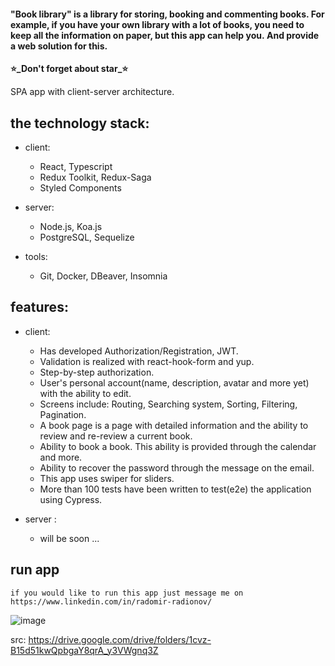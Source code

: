 #### "Book library" is a library for storing, booking and commenting books. For example, if you have your own library with a lot of books, you need to keep all the information on paper, but this app can help you. And provide a web solution for this.

**⭐️_Don't forget about star_⭐️**

SPA app with client-server architecture.

## the technology stack:

- client:

  - React, Typescript
  - Redux Toolkit, Redux-Saga
  - Styled Components

- server:

  - Node.js, Koa.js
  - PostgreSQL, Sequelize

- tools:

  - Git, Docker, DBeaver, Insomnia

## features:

- client:

  - Has developed Authorization/Registration, JWT.
  - Validation is realized with react-hook-form and yup.
  - Step-by-step authorization.
  - User's personal account(name, description, avatar and more yet) with the ability to edit.
  - Screens include: Routing, Searching system, Sorting, Filtering, Pagination.
  - A book page is a page with detailed information and the ability to review and re-review a current book.
  - Ability to book a book. This ability is provided through the calendar and more.
  - Ability to recover the password through the message on the email.
  - This app uses swiper for sliders.
  - More than 100 tests have been written to test(e2e) the application using Cypress.
 
- server :

  - will be soon ...

## run app

```
if you would like to run this app just message me on https://www.linkedin.com/in/radomir-radionov/
```

![image](https://user-images.githubusercontent.com/66359081/227992921-0d87e337-a8fb-4cae-99f9-78041ece5563.png)

src: https://drive.google.com/drive/folders/1cvz-B15d51kwQpbgaY8qrA_y3VWgnq3Z
